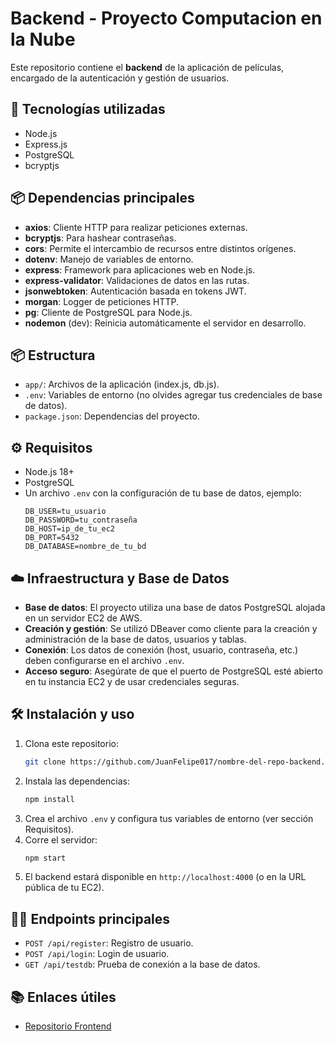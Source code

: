 # Backend - Proyecto Computacion en la Nube 

Este repositorio contiene el **backend** de la aplicación de películas, encargado de la autenticación y gestión de usuarios.

## 🚀 Tecnologías utilizadas
- Node.js
- Express.js
- PostgreSQL
- bcryptjs

## 📦 Dependencias principales

- **axios**: Cliente HTTP para realizar peticiones externas.
- **bcryptjs**: Para hashear contraseñas.
- **cors**: Permite el intercambio de recursos entre distintos orígenes.
- **dotenv**: Manejo de variables de entorno.
- **express**: Framework para aplicaciones web en Node.js.
- **express-validator**: Validaciones de datos en las rutas.
- **jsonwebtoken**: Autenticación basada en tokens JWT.
- **morgan**: Logger de peticiones HTTP.
- **pg**: Cliente de PostgreSQL para Node.js.
- **nodemon** (dev): Reinicia automáticamente el servidor en desarrollo.

## 📦 Estructura

- `app/`: Archivos de la aplicación (index.js, db.js).
- `.env`: Variables de entorno (no olvides agregar tus credenciales de base de datos).
- `package.json`: Dependencias del proyecto.

## ⚙️ Requisitos

- Node.js 18+
- PostgreSQL
- Un archivo `.env` con la configuración de tu base de datos, ejemplo:
  ```
  DB_USER=tu_usuario
  DB_PASSWORD=tu_contraseña
  DB_HOST=ip_de_tu_ec2
  DB_PORT=5432
  DB_DATABASE=nombre_de_tu_bd
  ```

## ☁️ Infraestructura y Base de Datos

- **Base de datos**: El proyecto utiliza una base de datos PostgreSQL alojada en un servidor EC2 de AWS.
- **Creación y gestión**: Se utilizó DBeaver como cliente para la creación y administración de la base de datos, usuarios y tablas.
- **Conexión**: Los datos de conexión (host, usuario, contraseña, etc.) deben configurarse en el archivo `.env`.
- **Acceso seguro**: Asegúrate de que el puerto de PostgreSQL esté abierto en tu instancia EC2 y de usar credenciales seguras.

## 🛠️ Instalación y uso

1. Clona este repositorio:
   ```bash
   git clone https://github.com/JuanFelipe017/nombre-del-repo-backend.git
   ```
2. Instala las dependencias:
   ```bash
   npm install
   ```
3. Crea el archivo `.env` y configura tus variables de entorno (ver sección Requisitos).
4. Corre el servidor:
   ```bash
   npm start
   ```
5. El backend estará disponible en `http://localhost:4000` (o en la URL pública de tu EC2).

## 🧑‍💻 Endpoints principales

- `POST /api/register`: Registro de usuario.
- `POST /api/login`: Login de usuario.
- `GET /api/testdb`: Prueba de conexión a la base de datos.

## 📚 Enlaces útiles

- [Repositorio Frontend](https://github.com/JuanFelipe017/nombre-del-repo-frontend)